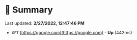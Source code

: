 # 📖 Summary
Last updated: **2/27/2022, 12:47:46 PM**

- `GET` [https://google.com](https://google.com) - **Up** (442ms)
